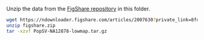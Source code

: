 Unzip the data from the [FigShare repository](https://figshare.com/articles/PopSV_Data_Scripts/2007630) in this folder.

```sh
wget https://ndownloader.figshare.com/articles/2007630?private_link=8fd3007ebb0fbad09b6d -O figshare.zip
unzip figshare.zip
tar -xzvf PopSV-NA12878-lowmap.tar.gz
```
